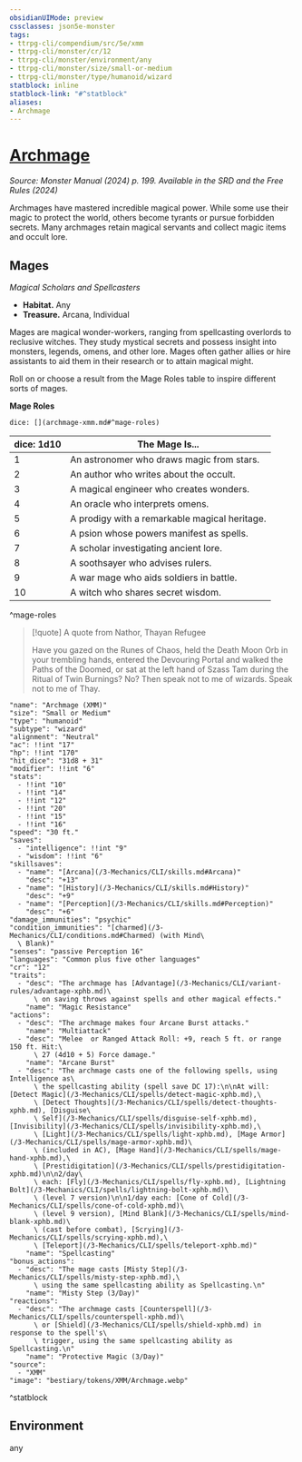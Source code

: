 ```yaml
---
obsidianUIMode: preview
cssclasses: json5e-monster
tags:
- ttrpg-cli/compendium/src/5e/xmm
- ttrpg-cli/monster/cr/12
- ttrpg-cli/monster/environment/any
- ttrpg-cli/monster/size/small-or-medium
- ttrpg-cli/monster/type/humanoid/wizard
statblock: inline
statblock-link: "#^statblock"
aliases:
- Archmage
---
```

# [Archmage](3-Mechanics\CLI\bestiary\humanoid/archmage-xmm.md)
*Source: Monster Manual (2024) p. 199. Available in the <span title='Systems Reference Document (5.2)'>SRD</span> and the Free Rules (2024)*  

Archmages have mastered incredible magical power. While some use their magic to protect the world, others become tyrants or pursue forbidden secrets. Many archmages retain magical servants and collect magic items and occult lore.

## Mages

*Magical Scholars and Spellcasters*

- **Habitat.** Any  
- **Treasure.** Arcana, Individual  

Mages are magical wonder-workers, ranging from spellcasting overlords to reclusive witches. They study mystical secrets and possess insight into monsters, legends, omens, and other lore. Mages often gather allies or hire assistants to aid them in their research or to attain magical might.

Roll on or choose a result from the Mage Roles table to inspire different sorts of mages.

**Mage Roles**

`dice: [](archmage-xmm.md#^mage-roles)`

| dice: 1d10 | The Mage Is... |
|------------|----------------|
| 1 | An astronomer who draws magic from stars. |
| 2 | An author who writes about the occult. |
| 3 | A magical engineer who creates wonders. |
| 4 | An oracle who interprets omens. |
| 5 | A prodigy with a remarkable magical heritage. |
| 6 | A psion whose powers manifest as spells. |
| 7 | A scholar investigating ancient lore. |
| 8 | A soothsayer who advises rulers. |
| 9 | A war mage who aids soldiers in battle. |
| 10 | A witch who shares secret wisdom. |
^mage-roles

> [!quote] A quote from Nathor, Thayan Refugee  
> 
> Have you gazed on the Runes of Chaos, held the Death Moon Orb in your trembling hands, entered the Devouring Portal and walked the Paths of the Doomed, or sat at the left hand of Szass Tam during the Ritual of Twin Burnings? No? Then speak not to me of wizards. Speak not to me of Thay.


```statblock
"name": "Archmage (XMM)"
"size": "Small or Medium"
"type": "humanoid"
"subtype": "wizard"
"alignment": "Neutral"
"ac": !!int "17"
"hp": !!int "170"
"hit_dice": "31d8 + 31"
"modifier": !!int "6"
"stats":
  - !!int "10"
  - !!int "14"
  - !!int "12"
  - !!int "20"
  - !!int "15"
  - !!int "16"
"speed": "30 ft."
"saves":
  - "intelligence": !!int "9"
  - "wisdom": !!int "6"
"skillsaves":
  - "name": "[Arcana](/3-Mechanics/CLI/skills.md#Arcana)"
    "desc": "+13"
  - "name": "[History](/3-Mechanics/CLI/skills.md#History)"
    "desc": "+9"
  - "name": "[Perception](/3-Mechanics/CLI/skills.md#Perception)"
    "desc": "+6"
"damage_immunities": "psychic"
"condition_immunities": "[charmed](/3-Mechanics/CLI/conditions.md#Charmed) (with Mind\
  \ Blank)"
"senses": "passive Perception 16"
"languages": "Common plus five other languages"
"cr": "12"
"traits":
  - "desc": "The archmage has [Advantage](/3-Mechanics/CLI/variant-rules/advantage-xphb.md)\
      \ on saving throws against spells and other magical effects."
    "name": "Magic Resistance"
"actions":
  - "desc": "The archmage makes four Arcane Burst attacks."
    "name": "Multiattack"
  - "desc": "Melee  or Ranged Attack Roll: +9, reach 5 ft. or range 150 ft. Hit:\
      \ 27 (4d10 + 5) Force damage."
    "name": "Arcane Burst"
  - "desc": "The archmage casts one of the following spells, using Intelligence as\
      \ the spellcasting ability (spell save DC 17):\n\nAt will: [Detect Magic](/3-Mechanics/CLI/spells/detect-magic-xphb.md),\
      \ [Detect Thoughts](/3-Mechanics/CLI/spells/detect-thoughts-xphb.md), [Disguise\
      \ Self](/3-Mechanics/CLI/spells/disguise-self-xphb.md), [Invisibility](/3-Mechanics/CLI/spells/invisibility-xphb.md),\
      \ [Light](/3-Mechanics/CLI/spells/light-xphb.md), [Mage Armor](/3-Mechanics/CLI/spells/mage-armor-xphb.md)\
      \ (included in AC), [Mage Hand](/3-Mechanics/CLI/spells/mage-hand-xphb.md),\
      \ [Prestidigitation](/3-Mechanics/CLI/spells/prestidigitation-xphb.md)\n\n2/day\
      \ each: [Fly](/3-Mechanics/CLI/spells/fly-xphb.md), [Lightning Bolt](/3-Mechanics/CLI/spells/lightning-bolt-xphb.md)\
      \ (level 7 version)\n\n1/day each: [Cone of Cold](/3-Mechanics/CLI/spells/cone-of-cold-xphb.md)\
      \ (level 9 version), [Mind Blank](/3-Mechanics/CLI/spells/mind-blank-xphb.md)\
      \ (cast before combat), [Scrying](/3-Mechanics/CLI/spells/scrying-xphb.md),\
      \ [Teleport](/3-Mechanics/CLI/spells/teleport-xphb.md)"
    "name": "Spellcasting"
"bonus_actions":
  - "desc": "The mage casts [Misty Step](/3-Mechanics/CLI/spells/misty-step-xphb.md),\
      \ using the same spellcasting ability as Spellcasting.\n"
    "name": "Misty Step (3/Day)"
"reactions":
  - "desc": "The archmage casts [Counterspell](/3-Mechanics/CLI/spells/counterspell-xphb.md)\
      \ or [Shield](/3-Mechanics/CLI/spells/shield-xphb.md) in response to the spell's\
      \ trigger, using the same spellcasting ability as Spellcasting.\n"
    "name": "Protective Magic (3/Day)"
"source":
  - "XMM"
"image": "bestiary/tokens/XMM/Archmage.webp"
```
^statblock

## Environment

any